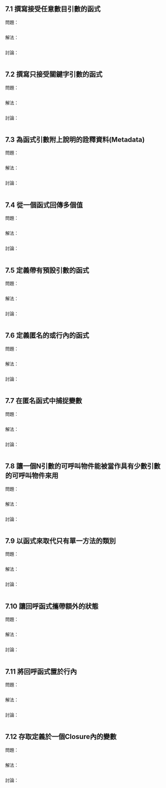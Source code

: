 ## 7.1 撰寫接受任意數目引數的函式

問題：

```
```

解法：

```
```

討論：

```
```

## 7.2 撰寫只接受關鍵字引數的函式

問題：

```
```

解法：

```
```

討論：

```
```

## 7.3 為函式引數附上說明的詮釋資料(Metadata)

問題：

```
```

解法：

```
```

討論：

```
```

## 7.4 從一個函式回傳多個值

問題：

```
```

解法：

```
```

討論：

```
```

## 7.5 定義帶有預設引數的函式

問題：

```
```

解法：

```
```

討論：

```
```

## 7.6 定義匿名的或行內的函式

問題：

```
```

解法：

```
```

討論：

```
```

## 7.7 在匿名函式中捕捉變數

問題：

```
```

解法：

```
```

討論：

```
```

## 7.8 讓一個N引數的可呼叫物件能被當作具有少數引數的可呼叫物件來用

問題：

```
```

解法：

```
```

討論：

```
```

## 7.9 以函式來取代只有單一方法的類別

問題：

```
```

解法：

```
```

討論：

```
```

## 7.10 讓回呼函式攜帶額外的狀態

問題：

```
```

解法：

```
```

討論：

```
```

## 7.11 將回呼函式置於行內

問題：

```
```

解法：

```
```

討論：

```
```

## 7.12 存取定義於一個Closure內的變數

問題：

```
```

解法：

```
```

討論：

```
```

